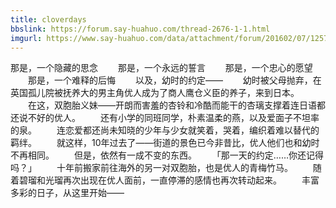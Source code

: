 ```yaml
---
title: cloverdays
bbslink: https://forum.say-huahuo.com/thread-2676-1-1.html
imgurl: https://www.say-huahuo.com/data/attachment/forum/201602/07/125746z33lk0ikpmi7672f.jpg
---
```


那是，一个隐藏的思念
　　那是，一个永远的誓言
　　那是，一个忠心的愿望
　　那是，一个难释的后悔
　　以及，幼时的约定——
　　幼时被父母抛弃，在英国孤儿院被抚养大的男主角优人成为了商人鹰仓义臣的养子，来到日本。
　　在这，双胞胎义妹——开朗而害羞的杏铃和冷酷而能干的杏璃支撑着连日语都还说不好的优人。
　　还有小学的同班同学，朴素温柔的燕，以及爱面子不坦率的泉。
　　连恋爱都还尚未知晓的少年与少女就笑着，哭着，编织着难以替代的羁绊。
　　就这样，10年过去了——街道的景色已今非昔比，优人他们也和幼时不再相同。
　　但是，依然有一成不变的东西。
　　「那一天的约定……你还记得吗？」
　　十年前搬家前往海外的另一对双胞胎，也是优人的青梅竹马。
　　随着碧瑠和光瑠再次出现在优人面前，一直停滞的感情也再次转动起来。
　　丰富多彩的日子，从这里开始——<!--more-->
